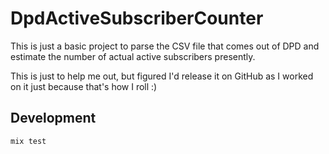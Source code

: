 # DpdActiveSubscriberCounter

This is just a basic project to parse the CSV file that comes out of DPD and
estimate the number of actual active subscribers presently.

This is just to help me out, but figured I'd release it on GitHub as I worked on
it just because that's how I roll :)

## Development

`mix test`

